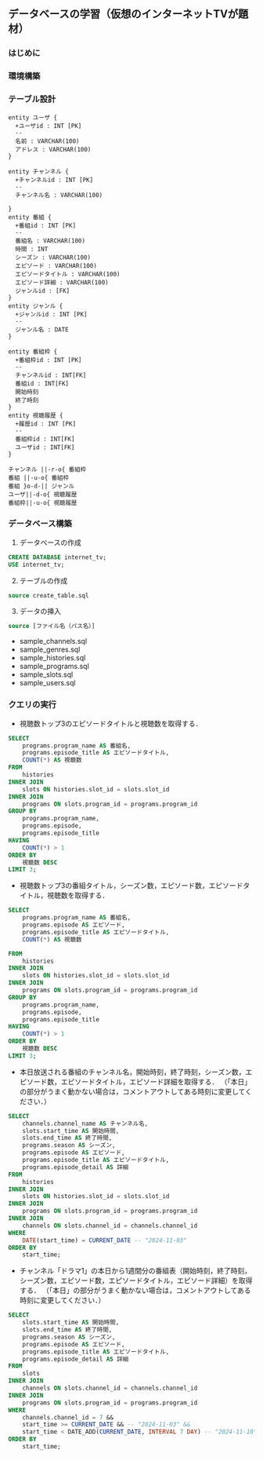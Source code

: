 ## データベースの学習（仮想のインターネットTVが題材）
### はじめに
### 環境構築
### テーブル設計
``` uml
entity ユーザ {
  +ユーザid : INT [PK]
  --
  名前 : VARCHAR(100)
  アドレス : VARCHAR(100)
}

entity チャンネル {
  +チャンネルid : INT [PK]
  --
  チャンネル名 : VARCHAR(100)

}
entity 番組 {
  +番組id : INT [PK]
  --
  番組名 : VARCHAR(100)
  時間 : INT
  シーズン : VARCHAR(100)
  エピソード : VARCHAR(100)
  エピソードタイトル : VARCHAR(100)
  エピソード詳細 : VARCHAR(100)
  ジャンルid : [FK]
}
entity ジャンル {
  +ジャンルid : INT [PK]
  --
  ジャンル名 : DATE
}

entity 番組枠 {
  +番組枠id : INT [PK]
  --
  チャンネルid : INT[FK]
  番組id : INT[FK]
  開始時刻
  終了時刻
}
entity 視聴履歴 {
  +履歴id : INT [PK]
  --
  番組枠id : INT[FK]
  ユーザid : INT[FK]
}

チャンネル ||-r-o{ 番組枠
番組 ||-u-o{ 番組枠
番組 }o-d-|| ジャンル
ユーザ||-d-o{ 視聴履歴
番組枠||-u-o{ 視聴履歴
```

### データベース構築
1. データベースの作成
``` sql
CREATE DATABASE internet_tv;
USE internet_tv;
```
2. テーブルの作成
``` SQL
source create_table.sql
```
3. データの挿入
``` SQL
source [ファイル名（パス名）]
```
- sample_channels.sql
- sample_genres.sql
- sample_histories.sql
- sample_programs.sql
- sample_slots.sql
- sample_users.sql

### クエリの実行
- 視聴数トップ3のエピソードタイトルと視聴数を取得する．
``` SQL
SELECT 
    programs.program_name AS 番組名,
    programs.episode_title AS エピソードタイトル,
    COUNT(*) AS 視聴数
FROM 
    histories
INNER JOIN 
    slots ON histories.slot_id = slots.slot_id
INNER JOIN 
    programs ON slots.program_id = programs.program_id
GROUP BY 
    programs.program_name,
    programs.episode,
    programs.episode_title
HAVING 
    COUNT(*) > 1
ORDER BY 
    視聴数 DESC
LIMIT 3;
```
- 視聴数トップ3の番組タイトル，シーズン数，エピソード数，エピソードタイトル，視聴数を取得する．
``` SQL
SELECT 
    programs.program_name AS 番組名,
    programs.episode AS エピソード,
    programs.episode_title AS エピソードタイトル,
    COUNT(*) AS 視聴数

FROM 
    histories
INNER JOIN 
    slots ON histories.slot_id = slots.slot_id
INNER JOIN 
    programs ON slots.program_id = programs.program_id
GROUP BY 
    programs.program_name,
    programs.episode,
    programs.episode_title
HAVING 
    COUNT(*) > 1
ORDER BY 
    視聴数 DESC
LIMIT 3;  
```
- 本日放送される番組のチャンネル名，開始時刻，終了時刻，シーズン数，エピソード数，エピソードタイトル，エピソード詳細を取得する．
（「本日」の部分がうまく動かない場合は，コメントアウトしてある時刻に変更してください．）
``` SQL
SELECT 
    channels.channel_name AS チャンネル名,
    slots.start_time AS 開始時間,
    slots.end_time AS 終了時間,
    programs.season AS シーズン,
    programs.episode AS エピソード,
    programs.episode_title AS エピソードタイトル,
    programs.episode_detail AS 詳細
FROM 
    histories
INNER JOIN 
    slots ON histories.slot_id = slots.slot_id
INNER JOIN 
    programs ON slots.program_id = programs.program_id
INNER JOIN
    channels ON slots.channel_id = channels.channel_id
WHERE
    DATE(start_time) = CURRENT_DATE -- "2024-11-03" 
ORDER BY
    start_time;   
```
- チャンネル「ドラマ1」の本日から1週間分の番組表（開始時刻，終了時刻，シーズン数，エピソード数，エピソードタイトル，エピソード詳細）を取得する．
（「本日」の部分がうまく動かない場合は，コメントアウトしてある時刻に変更してください．）
``` SQL
SELECT 
    slots.start_time AS 開始時間,
    slots.end_time AS 終了時間,
    programs.season AS シーズン,
    programs.episode AS エピソード,
    programs.episode_title AS エピソードタイトル,
    programs.episode_detail AS 詳細 
FROM 
    slots
INNER JOIN 
    channels ON slots.channel_id = channels.channel_id
INNER JOIN 
    programs ON slots.program_id = programs.program_id
WHERE
    channels.channel_id = 7 &&
    start_time >= CURRENT_DATE && -- "2024-11-03" &&
    start_time < DATE_ADD(CURRENT_DATE, INTERVAL 7 DAY) -- "2024-11-10"
ORDER BY
    start_time; 
```